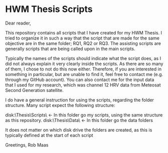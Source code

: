 # HWM Thesis Scripts

Dear reader,

This repository contains all scripts that I have created for my HWM Thesis. I tried to organize it in such a way that the script that are made for the same objective are in the same folder; RQ1, RQ2 or RQ3. The assisting scripts are generally scripts that are being called upon in the main scripts. 

Typically the names of the scripts should indicate what the script does, as I did not always explain it very clearly inside the scripts. As there are so many of them, I chose to not do this now either. Therefore, if you are interested in something in particular, but are unable to find it, feel free to contact me (e.g. through my GitHub account). You can also contact me for the input data that I used for my research, which was channel 12 HRV data from Meteosat Second Generation satellite.

I do have a general instruction for using the scripts, regarding the folder structure. Many script expect the following structure:

disk:\Thesis\Scripts\   <-  In this folder go my scripts, using the same structure as this repository.
disk:\Thesis\Data\      <-  In this folder go the data folders

It does not matter on which disk drive the folders are created, as this is typically defined at the start of each script

Greetings,
Rob Maas
